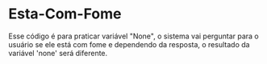 # Esta-Com-Fome
Esse código é para praticar variável "None", o sistema vai perguntar para o usuário se ele está com fome e dependendo da resposta, o resultado da variável 'none' será diferente.
